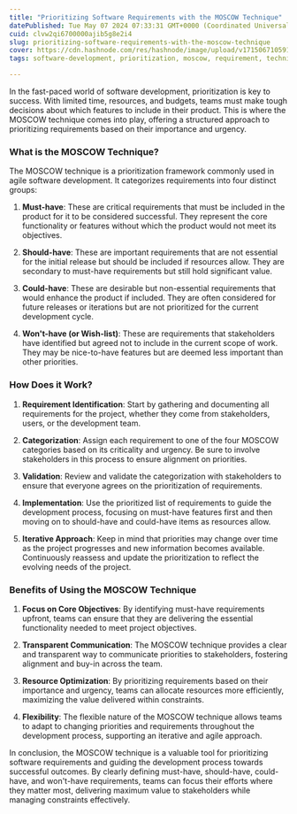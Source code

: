 ```yaml
---
title: "Prioritizing Software Requirements with the MOSCOW Technique"
datePublished: Tue May 07 2024 07:33:31 GMT+0000 (Coordinated Universal Time)
cuid: clvw2qi6700000ajib5g8e2i4
slug: prioritizing-software-requirements-with-the-moscow-technique
cover: https://cdn.hashnode.com/res/hashnode/image/upload/v1715067105915/e10a1b2a-5f06-4df7-b8f3-b7badb38e5f5.png
tags: software-development, prioritization, moscow, requirement, techniqu

---
```


In the fast-paced world of software development, prioritization is key to success. With limited time, resources, and budgets, teams must make tough decisions about which features to include in their product. This is where the MOSCOW technique comes into play, offering a structured approach to prioritizing requirements based on their importance and urgency.

### What is the MOSCOW Technique?

The MOSCOW technique is a prioritization framework commonly used in agile software development. It categorizes requirements into four distinct groups:

1. **Must-have**: These are critical requirements that must be included in the product for it to be considered successful. They represent the core functionality or features without which the product would not meet its objectives.
    
2. **Should-have**: These are important requirements that are not essential for the initial release but should be included if resources allow. They are secondary to must-have requirements but still hold significant value.
    
3. **Could-have**: These are desirable but non-essential requirements that would enhance the product if included. They are often considered for future releases or iterations but are not prioritized for the current development cycle.
    
4. **Won't-have (or Wish-list)**: These are requirements that stakeholders have identified but agreed not to include in the current scope of work. They may be nice-to-have features but are deemed less important than other priorities.
    

### How Does it Work?

1. **Requirement Identification**: Start by gathering and documenting all requirements for the project, whether they come from stakeholders, users, or the development team.
    
2. **Categorization**: Assign each requirement to one of the four MOSCOW categories based on its criticality and urgency. Be sure to involve stakeholders in this process to ensure alignment on priorities.
    
3. **Validation**: Review and validate the categorization with stakeholders to ensure that everyone agrees on the prioritization of requirements.
    
4. **Implementation**: Use the prioritized list of requirements to guide the development process, focusing on must-have features first and then moving on to should-have and could-have items as resources allow.
    
5. **Iterative Approach**: Keep in mind that priorities may change over time as the project progresses and new information becomes available. Continuously reassess and update the prioritization to reflect the evolving needs of the project.
    

### Benefits of Using the MOSCOW Technique

1. **Focus on Core Objectives**: By identifying must-have requirements upfront, teams can ensure that they are delivering the essential functionality needed to meet project objectives.
    
2. **Transparent Communication**: The MOSCOW technique provides a clear and transparent way to communicate priorities to stakeholders, fostering alignment and buy-in across the team.
    
3. **Resource Optimization**: By prioritizing requirements based on their importance and urgency, teams can allocate resources more efficiently, maximizing the value delivered within constraints.
    
4. **Flexibility**: The flexible nature of the MOSCOW technique allows teams to adapt to changing priorities and requirements throughout the development process, supporting an iterative and agile approach.
    

In conclusion, the MOSCOW technique is a valuable tool for prioritizing software requirements and guiding the development process towards successful outcomes. By clearly defining must-have, should-have, could-have, and won't-have requirements, teams can focus their efforts where they matter most, delivering maximum value to stakeholders while managing constraints effectively.